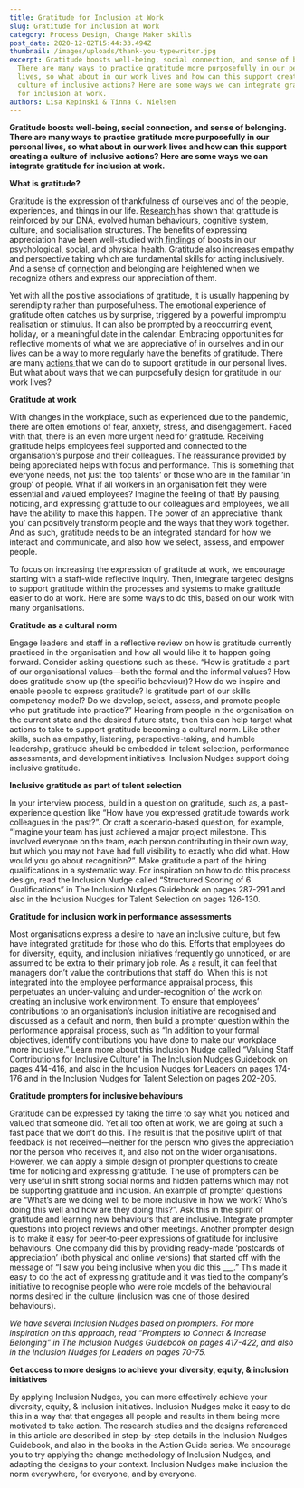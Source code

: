 ```yaml
---
title: Gratitude for Inclusion at Work
slug: Gratitude for Inclusion at Work
category: Process Design, Change Maker skills
post_date: 2020-12-02T15:44:33.494Z
thumbnail: /images/uploads/thank-you-typewriter.jpg
excerpt: Gratitude boosts well-being, social connection, and sense of belonging.
  There are many ways to practice gratitude more purposefully in our personal
  lives, so what about in our work lives and how can this support creating a
  culture of inclusive actions? Here are some ways we can integrate gratitude
  for inclusion at work.
authors: Lisa Kepinski & Tinna C. Nielsen
---
```

**Gratitude boosts well-being, social connection, and sense of belonging. There are many ways to practice gratitude more purposefully in our personal lives, so what about in our work lives and how can this support creating a culture of inclusive actions? Here are some ways we can integrate gratitude for inclusion at work.**



**What is gratitude?** 

Gratitude is the expression of thankfulness of ourselves and of the people, experiences, and things in our life. [Research ](https://ggsc.berkeley.edu/images/uploads/GGSC-JTF_White_Paper-Gratitude-FINAL.pdf) has shown that gratitude is reinforced by our DNA, evolved human behaviours, cognitive system, culture, and socialisation structures. The benefits of expressing appreciation have been well-studied with[ findings](https://greatergood.berkeley.edu/article/item/why_gratitude_is_good)  of boosts in our psychological, social, and physical health. Gratitude also increases empathy and perspective taking which are fundamental skills for acting inclusively. And a sense of [connection](https://www.happinesshypothesis.com/)  and belonging are heightened when we recognize others and express our appreciation of them.

Yet with all the positive associations of gratitude, it is usually happening by serendipity rather than purposefulness. The emotional experience of gratitude often catches us by surprise, triggered by a powerful impromptu realisation or stimulus. It can also be prompted by a reoccurring event, holiday, or a meaningful date in the calendar. Embracing opportunities for reflective moments of what we are appreciative of in ourselves and in our lives can be a way to more regularly have the benefits of gratitude. There are many [actions ](https://greatergood.berkeley.edu/article/item/ten_ways_to_become_more_grateful1/) that we can do to support gratitude in our personal lives. But what about ways that we can purposefully design for gratitude in our work lives? 

**Gratitude at work** 

With changes in the workplace, such as experienced due to the pandemic, there are often emotions of fear, anxiety, stress, and disengagement. Faced with that, there is an even more urgent need for gratitude. Receiving gratitude helps employees feel supported and connected to the organisation’s purpose and their colleagues. The reassurance provided by being appreciated helps with focus and performance. This is something that everyone needs, not just the ‘top talents’ or those who are in the familiar ‘in group’ of people. What if all workers in an organisation felt they were essential and valued employees? Imagine the feeling of that! By pausing, noticing, and expressing gratitude to our colleagues and employees, we all have the ability to make this happen. The power of an appreciative ‘thank you’ can positively transform people and the ways that they work together. And as such, gratitude needs to be an integrated standard for how we interact and communicate, and also how we select, assess, and empower people.

To focus on increasing the expression of gratitude at work, we encourage starting with a staff-wide reflective inquiry. Then, integrate targeted designs to support gratitude within the processes and systems to make gratitude easier to do at work. Here are some ways to do this, based on our work with many organisations.

**Gratitude as a cultural norm** 

Engage leaders and staff in a reflective review on how is gratitude currently practiced in the organisation and how all would like it to happen going forward. Consider asking questions such as these. “How is gratitude a part of our organisational values—both the formal and the informal values? How does gratitude show up (the specific behaviour)? How do we inspire and enable people to express gratitude? Is gratitude part of our skills competency model? Do we develop, select, assess, and promote people who put gratitude into practice?” Hearing from people in the organisation on the current state and the desired future state, then this can help target what actions to take to support gratitude becoming a cultural norm. Like other skills, such as empathy, listening, perspective-taking, and humble leadership, gratitude should be embedded in talent selection, performance assessments, and development initiatives. Inclusion Nudges support doing inclusive gratitude. 

**Inclusive gratitude as part of talent selection**  

In your interview process, build in a question on gratitude, such as, a past-experience question like “How have you expressed gratitude towards work colleagues in the past?”. Or craft a scenario-based question, for example, “Imagine your team has just achieved a major project milestone. This involved everyone on the team, each person contributing in their own way, but which you may not have had full visibility to exactly who did what. How would you go about recognition?”. Make gratitude a part of the hiring qualifications in a systematic way. For inspiration on how to do this process design, read the Inclusion Nudge called “Structured Scoring of 6 Qualifications” in The Inclusion Nudges Guidebook on pages 287-291 and also in the Inclusion Nudges for Talent Selection on pages 126-130.

**Gratitude for inclusion work in performance assessments**

Most organisations express a desire to have an inclusive culture, but few have integrated gratitude for those who do this. Efforts that employees do for diversity, equity, and inclusion initiatives frequently go unnoticed, or are assumed to be extra to their primary job role. As a result, it can feel that managers don’t value the contributions that staff do. When this is not integrated into the employee performance appraisal process, this perpetuates an under-valuing and under-recognition of the work on creating an inclusive work environment. To ensure that employees’ contributions to an organisation’s inclusion initiative are recognised and discussed as a default and norm, then build a prompter question within the performance appraisal process, such as “In addition to your formal objectives, identify contributions you have done to make our workplace more inclusive.” Learn more about this Inclusion Nudge called “Valuing Staff Contributions for Inclusive Culture” in The Inclusion Nudges Guidebook on pages 414-416, and also in the Inclusion Nudges for Leaders on pages 174-176 and in the Inclusion Nudges for Talent Selection on pages 202-205. 

**Gratitude prompters for inclusive behaviours**

Gratitude can be expressed by taking the time to say what you noticed and valued that someone did. Yet all too often at work, we are going at such a fast pace that we don’t do this. The result is that the positive uplift of that feedback is not received—neither for the person who gives the appreciation nor the person who receives it, and also not on the wider organisations. However, we can apply a simple design of prompter questions to create time for noticing and expressing gratitude. The use of prompters can be very useful in shift strong social norms and hidden patterns which may not be supporting gratitude and inclusion. An example of prompter questions are “What’s are we doing well to be more inclusive in how we work? Who’s doing this well and how are they doing this?”. Ask this in the spirit of gratitude and learning new behaviours that are inclusive. Integrate prompter questions into project reviews and other meetings.  Another prompter design is to make it easy for peer-to-peer expressions of gratitude for inclusive behaviours. One company did this by providing ready-made ‘postcards of appreciation’ (both physical and online versions) that started off with the message of “I saw you being inclusive when you did this ___.” This made it easy to do the act of expressing gratitude and it was tied to the company’s initiative to recognise people who were role models of the behavioural norms desired in the culture (inclusion was one of those desired behaviours). 

*We have several Inclusion Nudges based on prompters. For more inspiration on this approach, read “Prompters to Connect & Increase Belonging” in The Inclusion Nudges Guidebook on pages 417-422, and also in the Inclusion Nudges for Leaders on pages 70-75.* 

**Get access to more designs to achieve your diversity, equity, & inclusion initiatives**

 By applying Inclusion Nudges, you can more effectively achieve your diversity, equity, & inclusion initiatives. Inclusion Nudges make it easy to do this in a way that that engages all people and results in them being more motivated to take action. The research studies and the designs referenced in this article are described in step-by-step details in the Inclusion Nudges Guidebook, and also in the books in the Action Guide series. We encourage you to try applying the change methodology of Inclusion Nudges, and adapting the designs to your context. Inclusion Nudges make inclusion the norm everywhere, for everyone, and by everyone.